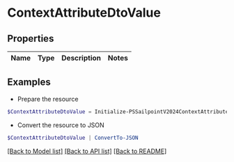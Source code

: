 # ContextAttributeDtoValue
## Properties

Name | Type | Description | Notes
------------ | ------------- | ------------- | -------------

## Examples

- Prepare the resource
```powershell
$ContextAttributeDtoValue = Initialize-PSSailpointV2024ContextAttributeDtoValue 
```

- Convert the resource to JSON
```powershell
$ContextAttributeDtoValue | ConvertTo-JSON
```

[[Back to Model list]](../README.md#documentation-for-models) [[Back to API list]](../README.md#documentation-for-api-endpoints) [[Back to README]](../README.md)

